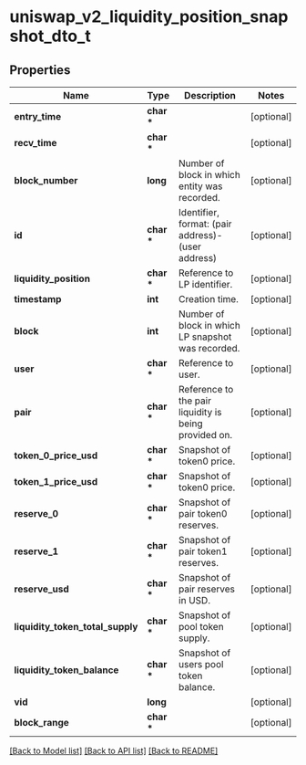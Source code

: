# uniswap_v2_liquidity_position_snapshot_dto_t

## Properties
Name | Type | Description | Notes
------------ | ------------- | ------------- | -------------
**entry_time** | **char \*** |  | [optional] 
**recv_time** | **char \*** |  | [optional] 
**block_number** | **long** | Number of block in which entity was recorded. | [optional] 
**id** | **char \*** | Identifier, format: (pair address)-(user address) | [optional] 
**liquidity_position** | **char \*** | Reference to LP identifier. | [optional] 
**timestamp** | **int** | Creation time. | [optional] 
**block** | **int** | Number of block in which LP snapshot was recorded. | [optional] 
**user** | **char \*** | Reference to user. | [optional] 
**pair** | **char \*** | Reference to the pair liquidity is being provided on. | [optional] 
**token_0_price_usd** | **char \*** | Snapshot of token0 price. | [optional] 
**token_1_price_usd** | **char \*** | Snapshot of token0 price. | [optional] 
**reserve_0** | **char \*** | Snapshot of pair token0 reserves. | [optional] 
**reserve_1** | **char \*** | Snapshot of pair token1 reserves. | [optional] 
**reserve_usd** | **char \*** | Snapshot of pair reserves in USD. | [optional] 
**liquidity_token_total_supply** | **char \*** | Snapshot of pool token supply. | [optional] 
**liquidity_token_balance** | **char \*** | Snapshot of users pool token balance. | [optional] 
**vid** | **long** |  | [optional] 
**block_range** | **char \*** |  | [optional] 

[[Back to Model list]](../README.md#documentation-for-models) [[Back to API list]](../README.md#documentation-for-api-endpoints) [[Back to README]](../README.md)


